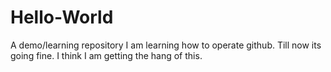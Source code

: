 # Hello-World
A demo/learning repository
I am learning how to operate github. Till now its going fine.
I think I am getting the hang of this.
